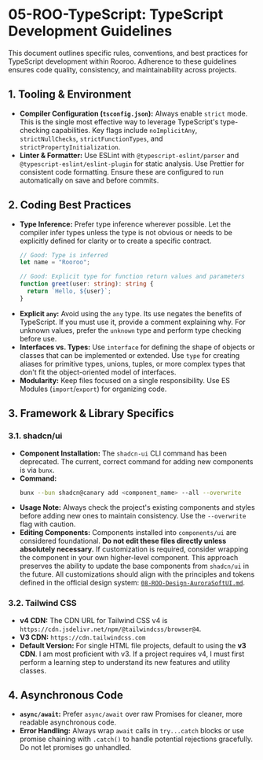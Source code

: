 # 05-ROO-TypeScript: TypeScript Development Guidelines

This document outlines specific rules, conventions, and best practices for TypeScript development within Rooroo. Adherence to these guidelines ensures code quality, consistency, and maintainability across projects.

## 1. Tooling & Environment
*   **Compiler Configuration (`tsconfig.json`):** Always enable `strict` mode. This is the single most effective way to leverage TypeScript's type-checking capabilities. Key flags include `noImplicitAny`, `strictNullChecks`, `strictFunctionTypes`, and `strictPropertyInitialization`.
*   **Linter & Formatter:** Use ESLint with `@typescript-eslint/parser` and `@typescript-eslint/eslint-plugin` for static analysis. Use Prettier for consistent code formatting. Ensure these are configured to run automatically on save and before commits.

## 2. Coding Best Practices
*   **Type Inference:** Prefer type inference wherever possible. Let the compiler infer types unless the type is not obvious or needs to be explicitly defined for clarity or to create a specific contract.
    ```typescript
    // Good: Type is inferred
    let name = "Rooroo";

    // Good: Explicit type for function return values and parameters
    function greet(user: string): string {
      return `Hello, ${user}`;
    }
    ```
*   **Explicit `any`:** Avoid using the `any` type. Its use negates the benefits of TypeScript. If you must use it, provide a comment explaining why. For unknown values, prefer the `unknown` type and perform type checking before use.
*   **Interfaces vs. Types:** Use `interface` for defining the shape of objects or classes that can be implemented or extended. Use `type` for creating aliases for primitive types, unions, tuples, or more complex types that don't fit the object-oriented model of interfaces.
*   **Modularity:** Keep files focused on a single responsibility. Use ES Modules (`import`/`export`) for organizing code.

## 3. Framework & Library Specifics

### 3.1. shadcn/ui
*   **Component Installation:** The `shadcn-ui` CLI command has been deprecated. The current, correct command for adding new components is via `bunx`.
*   **Command:**
    ```bash
    bunx --bun shadcn@canary add <component_name> --all --overwrite
    ```
*   **Usage Note:** Always check the project's existing components and styles before adding new ones to maintain consistency. Use the `--overwrite` flag with caution.
*   **Editing Components:** Components installed into `components/ui` are considered foundational. **Do not edit these files directly unless absolutely necessary.** If customization is required, consider wrapping the component in your own higher-level component. This approach preserves the ability to update the base components from `shadcn/ui` in the future. All customizations should align with the principles and tokens defined in the official design system: [`08-ROO-Design-AuroraSoftUI.md`](./08-ROO-Design-AuroraSoftUI.md).

### 3.2. Tailwind CSS
*   **v4 CDN:** The CDN URL for Tailwind CSS v4 is `https://cdn.jsdelivr.net/npm/@tailwindcss/browser@4`.
*   **V3 CDN:** `https://cdn.tailwindcss.com`
*   **Default Version:** For single HTML file projects, default to using the **v3 CDN**. I am most proficient with v3. If a project requires v4, I must first perform a learning step to understand its new features and utility classes.

## 4. Asynchronous Code
*   **`async/await`:** Prefer `async/await` over raw Promises for cleaner, more readable asynchronous code.
*   **Error Handling:** Always wrap `await` calls in `try...catch` blocks or use promise chaining with `.catch()` to handle potential rejections gracefully. Do not let promises go unhandled.
